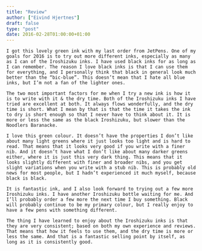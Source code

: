 ```yaml
---
title: "Review"
author: ["Eivind Hjertnes"]
draft: false
type: "post"
date: 2016-02-28T01:00:00+01:00
---
```


<div class="HTML">
  <div></div>

<p>

</div>

```text
I got this lovely green ink with my last order from JetPens. One of my goals for 2016 is to try out more different inks, especially as many as I can of the Iroshizuku inks. I have used black inks for as long as I can remember. The reason I love black inks is that I can use them for everything, and I personally think that black in general look much better than the “bic-blue”. This doesn’t mean that I hate all blue inks, but I’m not a fan of the lighter ones.
```

<div class="HTML">
  <div></div>

</p>

</div>

<div class="HTML">
  <div></div>

<p>

</div>

```text
The two most important factors for me when I try a new ink is how it is to write with it & the dry time. Both of the Iroshizuku inks I have tried are excellent at both. It always flows wonderfully, and the dry time is short. What I mean by that is that the time it takes the ink to dry is short enough so that I never have to think about it. It is more or less the same as the black Iroshizuku, but slower than the Noodlers Baranacke.
```

<div class="HTML">
  <div></div>

</p>

</div>

<div class="HTML">
  <div></div>

<p>

</div>

```text
I love this green colour. It doesn’t have the properties I don’t like about many light greens where it just looks too light and is hard to read. That means that it looks very good if you write with a finer nib. And it doesn’t have what I don’t like about many darker greens either, where it is just this very dark thing. This means that it looks slightly different with finer and broader nibs, and you get slight variations when you write with a stub nib. This is probably old news for most people, but I hadn’t experienced it much myself, because black is black.
```

<div class="HTML">
  <div></div>

</p>

</div>

<div class="HTML">
  <div></div>

<p>

</div>

```text
It is fantastic ink, and I also look forward to trying out a few more Iroshizuku inks. I have another Iroshizuku bottle waiting for me. And I’ll probably order a few more the next time I buy something. Black will probably continue to be my primary colour, but I really enjoy to have a few pens with something different.
```

<div class="HTML">
  <div></div>

</p>

</div>

<div class="HTML">
  <div></div>

<p>

</div>

```text
The thing I have learned to enjoy about the Iroshizuku inks is that they are very consistent; based on both my own experience and reviews. That means that how it feels to use them, and the dry time is more or less the same. And that is a fantastic selling point by itself, as long as it is consistently good.
```

<div class="HTML">
  <div></div>

</p>

</div>
